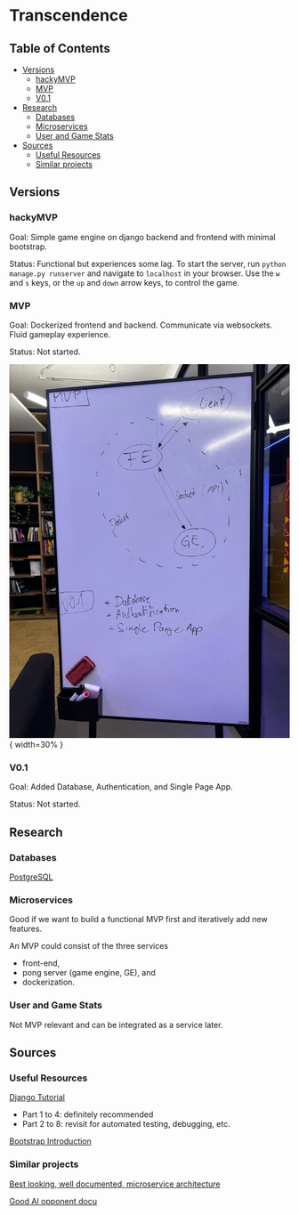 # Transcendence

## Table of Contents
- [Versions](#versions)
  - [hackyMVP](#hackymvp)
  - [MVP](#mvp)
  - [V0.1](#v01)
- [Research](#research)
  - [Databases](#databases)
  - [Microservices](#microservices)
  - [User and Game Stats](#user-and-game-stats)
- [Sources](#sources)
  - [Useful Resources](#useful-resources)
  - [Similar projects](#similar-projects)

## Versions
### hackyMVP
Goal: Simple game engine on django backend and frontend with minimal bootstrap.

Status: Functional but experiences some lag. To start the server, run `python manage.py runserver` and navigate to `localhost` in your browser. Use the `w` and `s` keys, or the `up` and `down` arrow keys, to control the game.

### MVP
Goal: Dockerized frontend and backend. Communicate via websockets. Fluid gameplay experience.

Status: Not started.

![MVP Plan](./mvp_plan.jpg){ width=30% }

### V0.1

Goal: Added Database, Authentication, and Single Page App.

Status: Not started.

## Research

### Databases
[PostgreSQL](https://www.youtube.com/watch?v=n2Fluyr3lbc)

### Microservices
Good if we want to build a functional MVP first and iteratively add new features.

An MVP could consist of the three services
- front-end,
- pong server (game engine, GE), and
- dockerization.

### User and Game Stats
Not MVP relevant and can be integrated as a service later.

## Sources

### Useful Resources

[Django Tutorial](https://docs.djangoproject.com/en/5.1/intro/tutorial01/)
- Part 1 to 4: definitely recommended
- Part 2 to 8: revisit for automated testing, debugging, etc.

[Bootstrap Introduction](https://getbootstrap.com/docs/5.3/getting-started/introduction/)

### Similar projects

[Best looking, well documented, microservice architecture](https://github.com/tdameros/42-transcendence)

[Good AI opponent docu](https://github.com/Linuswidmer/42_transcendence)

